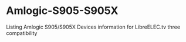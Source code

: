 # Amlogic-S905-S905X
Listing Amlogic S905/S905X Devices information for LibreELEC.tv three compatibility
